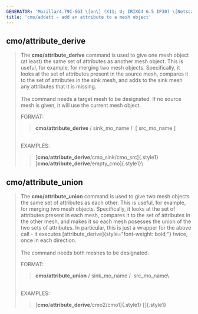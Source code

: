 ```yaml
---
GENERATOR: 'Mozilla/4.79C-SGI \[en\] (X11; U; IRIX64 6.5 IP30) \[Netscape\]'
title: 'cmo/addatt - add an attribute to a mesh object'
---
```


cmo/attribute\_derive
---------------------

> The **cmo/attribute\_derive** command is used to give one mesh object
> (at least) the same set of attributes as another mesh object. This is
> useful, for example, for merging two mesh objects. Specifically, it
> looks at the set of attributes present in the source mesh, compares it
> to the set of attributes in the sink mesh, and adds to the sink mesh
> any attributes that it is missing.\
> \
> The command needs a target mesh to be designated. If no source mesh is
> given, it will use the current mesh object.
>
> FORMAT:
>
> > **cmo/attribute\_derive** / sink\_mo\_name /  \[ src\_mo\_name \]
>
> \
> EXAMPLES:
>
> > [**cmo**/**attribute\_derive**/cmo\_sink/cmo\_src]{.style1}
> > [**cmo**/**attribute\_derive**/empty\_cmo]{.style1}\

cmo/attribute\_union
--------------------

> The **cmo/attribute\_union** command is used to give two mesh objects
> the same set of attributes as each other. This is useful, for example,
> for merging two mesh objects. Specifically, it looks at the set of
> attributes present in each mesh, compares it to the set of attributes
> in the other mesh, and makes it so each mesh posesses the union of the
> two sets of attributes. In particular, this is just a wrapper for the
> above call - it executes
> [attribute\_derive]{style="font-weight: bold;"} twice, once in each
> direction.\
> \
> The command needs both meshes to be designated.
>
> FORMAT:
>
> > **cmo/attribute\_union** / sink\_mo\_name /  src\_mo\_name\
>
> \
> EXAMPLES:
>
> > [**cmo**/**attribute\_derive**/cmo2/cmo1]{.style1}
> > []{.style1}
